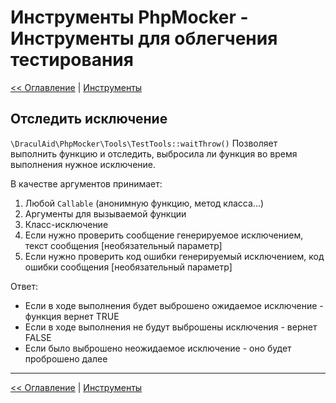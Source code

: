 # Инструменты PhpMocker - Инструменты для облегчения тестирования
[<< Оглавление](../README.md) | [Инструменты](README.md)

## Отследить исключение

`\DraculAid\PhpMocker\Tools\TestTools::waitThrow()` Позволяет выполнить функцию и отследить, выбросила ли функция во время
выполнения нужное исключение.

В качестве аргументов принимает:
1) Любой `Callable` (анонимную функцию, метод класса...)
2) Аргументы для вызываемой функции
3) Класс-исключение
4) Если нужно проверить сообщение генерируемое исключением, текст сообщения [необязательный параметр]
5) Если нужно проверить код ошибки генерируемый исключением, код ошибки сообщения [необязательный параметр]

Ответ:
* Если в ходе выполнения будет выброшено ожидаемое исключение - функция вернет TRUE
* Если в ходе выполнения не будут выброшены исключения - вернет FALSE
* Если было выброшено неожидаемое исключение - оно будет проброшено далее


---

[<< Оглавление](../README.md) | [Инструменты](README.md)
